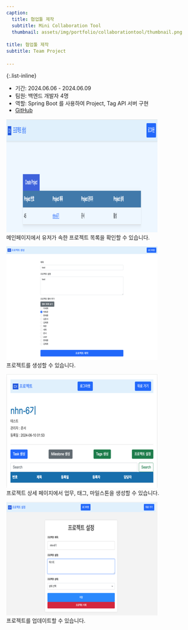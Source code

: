 ```yaml
---
caption:
  title: 협업툴 제작
  subtitle: Mini Collaboration Tool
  thumbnail: assets/img/portfolio/collaborationtool/thumbnail.png
    
title: 협업툴 제작
subtitle: Team Project

---
```


{:.list-inline}
- 기간: 2024.06.06 - 2024.06.09
- 팀원: 백엔드 개발자 4명
- 역할: Spring Boot 를 사용하여 Project, Tag API 서버 구현
- [GitHub](https://github.com/2-say/mini-dooray-a-task)

![](/assets/img/portfolio/collaborationtool/list.png)  
메인페이지에서 유저가 속한 프로젝트 목록을 확인할 수 있습니다.

![](/assets/img/portfolio/collaborationtool/create.png)  
프로젝트를 생성할 수 있습니다.

![](/assets/img/portfolio/collaborationtool/detail.png)  
프로젝트 상세 페이지에서 업무, 태그, 마일스톤을 생성할 수 있습니다.

![](/assets/img/portfolio/collaborationtool/update.png)  
프로젝트를 업데이트할 수 있습니다.